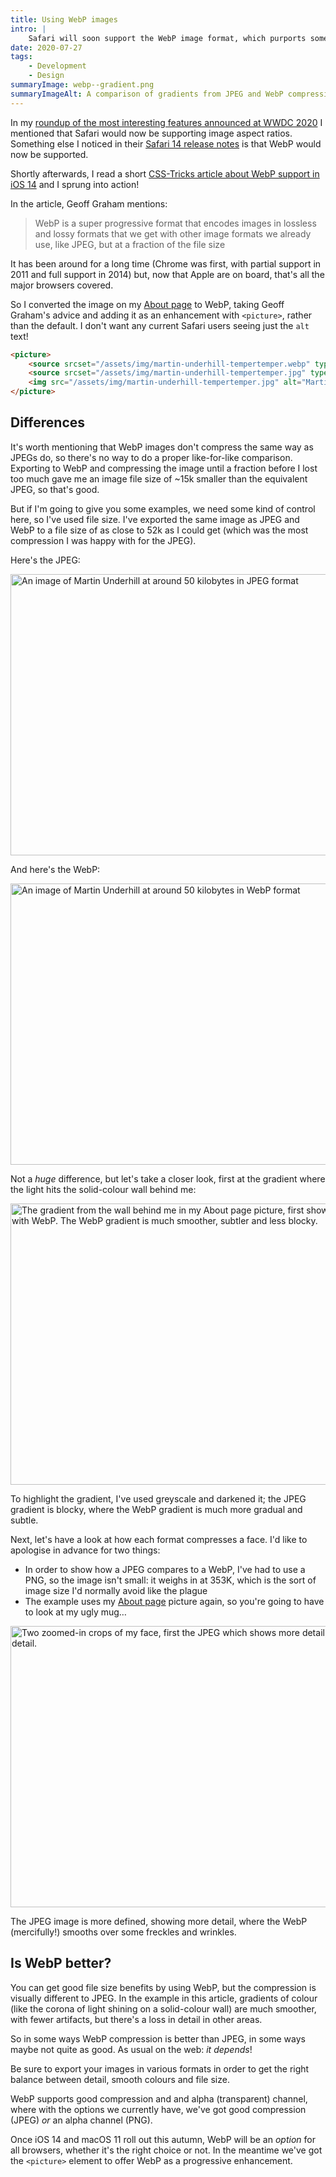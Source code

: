 ```yaml
---
title: Using WebP images
intro: |
    Safari will soon support the WebP image format, which purports some great advantages, but is it actually better than the formats we already use?
date: 2020-07-27
tags:
    - Development
    - Design
summaryImage: webp--gradient.png
summaryImageAlt: A comparison of gradients from JPEG and WebP compression, showing that the WebP gradient is much smoother, subtler and less blocky than JPEG.
---
```


In my [roundup of the most interesting features announced at WWDC 2020](https://www.tempertemper.net/blog/wwdc-2020-roundup) I mentioned that Safari would now be supporting image aspect ratios. Something else I noticed in their [Safari 14 release notes](https://developer.apple.com/documentation/safari-release-notes/safari-14-beta-release-notes#Media) is that WebP would now be supported.

Shortly afterwards, I read a short [CSS-Tricks article about WebP support in iOS 14](https://css-tricks.com/webp-image-support-coming-to-ios-14/) and I sprung into action!

In the article, Geoff Graham mentions:

> WebP is a super progressive format that encodes images in lossless and lossy formats that we get with other image formats we already use, like JPEG, but at a fraction of the file size

It has been around for a long time (Chrome was first, with partial support in 2011 and full support in 2014) but, now that Apple are on board, that's all the major browsers covered.

So I converted the image on my [About page](/about) to WebP, taking Geoff Graham's advice and adding it as an enhancement with `<picture>`, rather than the default. I don't want any current Safari users seeing just the `alt` text!

```html
<picture>
    <source srcset="/assets/img/martin-underhill-tempertemper.webp" type="image/webp">
    <source srcset="/assets/img/martin-underhill-tempertemper.jpg" type="image/jpeg">
    <img src="/assets/img/martin-underhill-tempertemper.jpg" alt="Martin Underhill of tempertemper Web Design, holding a cup of tea and looking to his left, smiling." width="800" height="450">
</picture>
```


## Differences

It's worth mentioning that WebP images don't compress the same way as JPEGs do, so there's no way to do a proper like-for-like comparison. Exporting to WebP and compressing the image until a fraction before I lost too much gave me an image file size of ~15k smaller than the equivalent JPEG, so that's good.

But if I'm going to give you some examples, we need some kind of control here, so I've used file size. I've exported the same image as JPEG and WebP to a file size of as close to 52k as I could get (which was the most compression I was happy with for the JPEG).

Here's the JPEG:

<img src="/assets/img/blog/webp--martin-underhill.jpg" alt="An image of Martin Underhill at around 50 kilobytes in JPEG format" width="800" height="450" loading="lazy" />

And here's the WebP:

<img src="/assets/img/blog/webp--martin-underhill.webp" alt="An image of Martin Underhill at around 50 kilobytes in WebP format" width="800" height="450" loading="lazy"/>

Not a *huge* difference, but let's take a closer look, first at the gradient where the light hits the solid-colour wall behind me:

<img src="/assets/img/blog/webp--gradient.png" alt="The gradient from the wall behind me in my About page picture, first showing how it compresses as a JPEG and then with WebP. The WebP gradient is much smoother, subtler and less blocky." width="800" height="450" loading="lazy"/>

To highlight the gradient, I've used greyscale and darkened it; the JPEG gradient is blocky, where the WebP gradient is much more gradual and subtle.

Next, let's have a look at how each format compresses a face. I'd like to apologise in advance for two things:

- In order to show how a JPEG compares to a WebP, I've had to use a PNG, so the image isn't small: it weighs in at 353K, which is the sort of image size I'd normally avoid like the plague
- The example uses my [About page](/about) picture again, so you're going to have to look at my ugly mug…

<img src="/assets/img/blog/webp--face.png" alt="Two zoomed-in crops of my face, first the JPEG which shows more detail, then the WebP which shows slightly less detail." width="800" height="450" loading="lazy" />

The JPEG image is more defined, showing more detail, where the WebP (mercifully!) smooths over some freckles and wrinkles.


## Is WebP better?

You can get good file size benefits by using WebP, but the compression is visually different to JPEG. In the example in this article, gradients of colour (like the corona of light shining on a solid-colour wall) are much smoother, with fewer artifacts, but there's a loss in detail in other areas.

So in some ways WebP compression is better than JPEG, in some ways maybe not quite as good. As usual on the web: *it depends*!

Be sure to export your images in various formats in order to get the right balance between detail, smooth colours and file size.

WebP supports good compression and and alpha (transparent) channel, where with the options we currently have, we've got good compression (JPEG) *or* an alpha channel (PNG).

Once iOS 14 and macOS 11 roll out this autumn, WebP will be an *option* for all browsers, whether it's the right choice or not. In the meantime we've got the `<picture>` element to offer WebP as a progressive enhancement.
